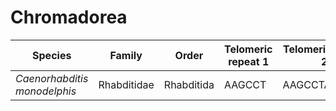 # Chromadorea

| Species | Family | Order | Telomeric repeat 1 | Telomeric repeat 2 | Data type |
| -- | --- | --- | --- | --- | --- |
| *Caenorhabditis monodelphis* | Rhabditidae | Rhabditida | AAGCCT | AAGCCTAAGCCT | pacbio |
